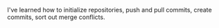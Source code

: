 I've learned how to initialize repositories, push and pull commits, create commits, sort out merge conflicts.